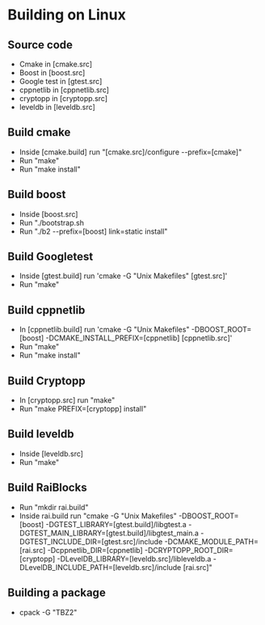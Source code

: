 # Building on Linux

## Source code
* Cmake in [cmake.src]
* Boost in [boost.src]
* Google test in [gtest.src]
* cppnetlib in [cppnetlib.src]
* cryptopp in [cryptopp.src]
* leveldb in [leveldb.src]

## Build cmake
* Inside [cmake.build] run "[cmake.src]/configure --prefix=[cmake]"
* Run "make"
* Run "make install"

## Build boost
* Inside [boost.src]
* Run "./bootstrap.sh
* Run "./b2 --prefix=[boost] link=static install"

## Build Googletest
* Inside [gtest.build] run 'cmake -G "Unix Makefiles" [gtest.src]'
* Run "make"

## Build cppnetlib
* In [cppnetlib.build] run 'cmake -G "Unix Makefiles" -DBOOST_ROOT=[boost] -DCMAKE_INSTALL_PREFIX=[cppnetlib] [cppnetlib.src]'
* Run "make"
* Run "make install"

## Build Cryptopp
* In [cryptopp.src] run "make"
* Run "make PREFIX=[cryptopp] install"

## Build leveldb
* Inside [leveldb.src]
* Run "make"

## Build RaiBlocks
* Run "mkdir rai.build"
* Inside rai.build run "cmake -G "Unix Makefiles" -DBOOST_ROOT=[boost] -DGTEST_LIBRARY=[gtest.build]/libgtest.a -DGTEST_MAIN_LIBRARY=[gtest.build]/libgtest_main.a -DGTEST_INCLUDE_DIR=[gtest.src]/include -DCMAKE_MODULE_PATH=[rai.src] -Dcppnetlib_DIR=[cppnetlib] -DCRYPTOPP_ROOT_DIR=[cryptopp] -DLevelDB_LIBRARY=[leveldb.src]/libleveldb.a -DLevelDB_INCLUDE_PATH=[leveldb.src]/include [rai.src]"

## Building a package
* cpack -G "TBZ2"